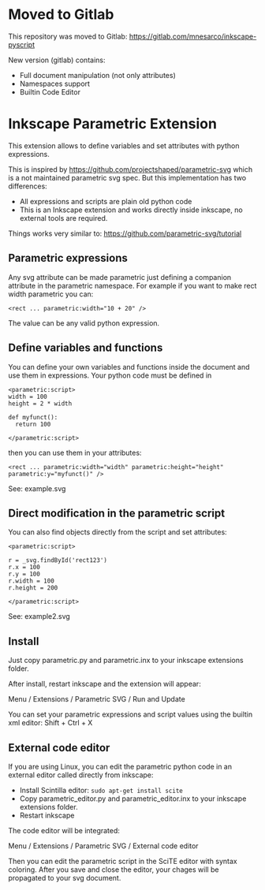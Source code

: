 # Moved to Gitlab

This repository was moved to Gitlab: https://gitlab.com/mnesarco/inkscape-pyscript

New version (gitlab) contains:

* Full document manipulation (not only attributes)
* Namespaces support
* Builtin Code Editor

# Inkscape Parametric Extension

This extension allows to define variables and set attributes with python expressions.

This is inspired by https://github.com/projectshaped/parametric-svg which is a not maintained parametric svg spec. But this implementation has two differences:

 * All expressions and scripts are plain old python code
 * This is an Inkscape extension and works directly inside inkscape, no external tools are required.

Things works very similar to: https://github.com/parametric-svg/tutorial

## Parametric expressions

Any svg attribute can be made parametric just defining a companion attribute in the parametric namespace.
For example if you want to make rect width parametric you can:

```
<rect ... parametric:width="10 + 20" />
```

The value can be any valid python expression.

## Define variables and functions

You can define your own variables and functions inside the document and use them in expressions.
Your python code must be defined in

```
<parametric:script>
width = 100
height = 2 * width

def myfunct():
  return 100

</parametric:script>
```

then you can use them in your attributes:

```
<rect ... parametric:width="width" parametric:height="height" parametric:y="myfunct()" />
```

See: example.svg

## Direct modification in the parametric script

You can also find objects directly from the script and set attributes:

```
<parametric:script>

r = _svg.findById('rect123')
r.x = 100
r.y = 100
r.width = 100
r.height = 200

</parametric:script>
```

See: example2.svg

## Install

Just copy parametric.py and parametric.inx to your inkscape extensions folder.

After install, restart inkscape and the extension will appear:

Menu / Extensions / Parametric SVG / Run and Update

You can set your parametric expressions and script values using the builtin xml editor: Shift + Ctrl + X

## External code editor

If you are using Linux, you can edit the parametric python code in an external editor called directly from inkscape:

 * Install Scintilla editor: `sudo apt-get install scite`
 * Copy parametric_editor.py and parametric_editor.inx to your inkscape extensions folder.
 * Restart inkscape

The code editor will be integrated:

Menu / Extensions / Parametric SVG / External code editor

Then you can edit the parametric script in the SciTE editor with syntax coloring. After you save and
close the editor, your chages will be propagated to your svg document.

